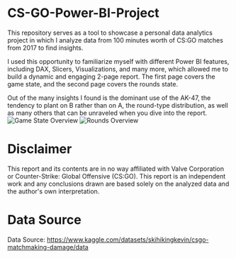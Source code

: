 
# CS-GO-Power-BI-Project
This repository serves as a tool to showcase a personal data analytics project in which I analyze data from 100 minutes worth of CS:GO matches from 2017 to find insights.

I used this opportunity to familiarize myself with different Power BI features, including DAX, Slicers, Visualizations, and many more, which allowed me to build a dynamic and engaging 2-page report. The first page covers the game state, and the second page covers the rounds state.

Out of the many insights I found is the dominant use of the AK-47, the tendency to plant on B rather than on A, the round-type distribution, as well as many others that can be unraveled when you dive into the report.
![Game State Overview](https://github.com/Walid-Al-Hallak/CS-GO-Power-BI-Project/assets/64076653/ced1aa26-aeba-469f-bbfd-e6dc6bbd2dbb)
![Rounds Overview](https://github.com/Walid-Al-Hallak/CS-GO-Power-BI-Project/assets/64076653/c1448860-77d4-4054-9e08-6fbbd6861d8c)

# Disclaimer
This report and its contents are in no way affiliated with Valve Corporation or Counter-Strike: Global Offensive (CS:GO). This report is an independent work and any conclusions drawn are based solely on the analyzed data and the author's own interpretation.

# Data Source
Data Source: https://www.kaggle.com/datasets/skihikingkevin/csgo-matchmaking-damage/data
